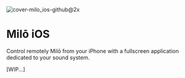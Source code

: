 <picture>
<img style="pointer-events:none" alt="cover-milo_ios-github@2x" src="https://github.com/user-attachments/assets/191b752e-98a0-4653-aefd-526dee7b954f" />
</picture>



# Milō iOS

Control remotely Milō from your iPhone with a fullscreen application dedicated to your sound system.

[WIP...]
